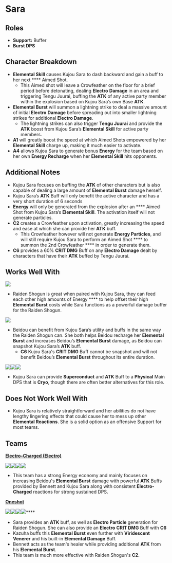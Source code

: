 # Sara

## **Roles**

* **Support:** Buffer
* **Burst DPS**

## **Character Breakdown**

* **Elemental Skill** causes Kujou Sara to dash backward and gain a buff to her next **** Aimed Shot.&#x20;
  * This Aimed shot will leave a Crowfeather on the floor for a brief period before detonating, dealing **Electro** **Damage** in an area and triggering Tengu Juurai, buffing the **ATK** of any active party member within the explosion based on Kujou Sara’s own Base **ATK**.
* **Elemental Burst** will summon a lightning strike to deal a massive amount of initial **Electro** **Damage** before spreading out into smaller lightning strikes for additional **Electro Damage**.
  * The lightning strikes can also trigger **Tengu Juurai** and provide the **ATK** boost from Kujou Sara’s **Elemental Skill** for active party members.
* **A1** will greatly boost the speed at which Aimed Shots empowered by her **Elemental Skill** charge up, making it much easier to activate.
* **A4** allows Kujou Sara to generate bonus **Energy** for the team based on her own **Energy Recharge** when her **Elemental Skill** hits opponents.

## **Additional Notes**

* Kujou Sara focuses on buffing the **ATK** of other characters but is also capable of dealing a large amount of **Elemental Burst** damage herself.
* Kujou Sara’s **ATK** Buff will only benefit the active character and has a very short duration of 6 seconds
* **Energy** will only be generated from the explosion after an **** Aimed Shot from Kujou Sara’s **Elemental Skill**. The activation itself will not generate particles.
* **C2** creates a Crowfeather upon activation, greatly increasing the speed and ease at which she can provide her **ATK** buff.
  * This Crowfeather however will not generate **Energy Particles**, and will still require Kujou Sara to perform an Aimed Shot **** to summon the 2nd Crowfeather **** in order to generate them.
* **C6** provides a 60% **CRIT DMG** Buff on any **Electro Damage** dealt by characters that have their **ATK** buffed by Tengu Juurai.

## **Works Well With**

****![](../../.gitbook/assets/UI\_AvatarIcon\_Shougun.png)****

* Raiden Shogun is great when paired with Kujou Sara, they can feed each other high amounts of Energy **** to help offset their high **Elemental Burst** costs while Sara functions as a powerful damage buffer for the Raiden Shogun.

![](../../.gitbook/assets/UI\_AvatarIcon\_Beidou.png)

* Beidou can benefit from Kujou Sara’s utility and buffs in the same way the Raiden Shogun can. She both helps Beidou recharge her **Elemental Burst** and increases Beidou’s **Elemental Burst** damage, as Beidou can snapshot Kujou Sara’s **ATK** buff.
  * **C6** Kujou Sara's **CRIT DMG** Buff cannot be snapshot and will not benefit Beidou’s **Elemental Burst** throughout its entire duration.

![](../../.gitbook/assets/UI\_AvatarIcon\_Rosaria.png)![](../../.gitbook/assets/UI\_AvatarIcon\_Kaeya.png)![](../../.gitbook/assets/UI\_AvatarIcon\_Eula.png)

* Kujou Sara can provide **Superconduct** and **ATK** Buff to a **Physical** Main DPS that is **Cryo**, though there are often better alternatives for this role.

## **Does Not Work Well With**

* Kujou Sara is relatively straightforward and her abilities do not have lengthy lingering effects that could cause her to mess up other **Elemental Reactions**. She is a solid option as an offensive Support for most teams. &#x20;

## **Teams**

****[**Electro-Charged (Electro)**](../../teams/electro-charged.md)****

![](../../.gitbook/assets/UI\_AvatarIcon\_Beidou.png)![](../../.gitbook/assets/UI\_AvatarIcon\_Sara.png)![](../../.gitbook/assets/UI\_AvatarIcon\_Xingqiu.png)![](../../.gitbook/assets/UI\_AvatarIcon\_Bennett.png)

* This team has a strong Energy economy and mainly focuses on increasing Beidou's **Elemental Burst** damage with powerful **ATK** Buffs provided by Bennett and Kujou Sara along with consistent **Electro-Charged** reactions for strong sustained DPS.

****[**Oneshot**](../../teams/oneshot.md)****

****![](../../.gitbook/assets/UI\_AvatarIcon\_Shougun.png)****![](../../.gitbook/assets/UI\_AvatarIcon\_Sara.png)****![](../../.gitbook/assets/UI\_AvatarIcon\_Kazuha.png)****![](../../.gitbook/assets/UI\_AvatarIcon\_Bennett.png)****

* Sara provides an **ATK** buff, as well as **Electro Particle** generation for Raiden Shogun. She can also provide an **Electro** **CRIT DMG** Buff with **C6**
* Kazuha buffs this **Elemental Burst** even further with **Viridescent Venerer** and his built-in **Elemental Damage** Buff.&#x20;
* Bennett acts as the team's healer while providing additional **ATK** from his **Elemental Burst**.
* This team is much more effective with Raiden Shogun's **C2.**
